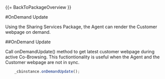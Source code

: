 {{= BackToPackageOverview }}

#OnDemand Update

Using the Sharing Services Package, the Agent can render the Customer webpage on demand.

##OnDemand Update

Call onDemandUpdate() method to get latest customer webpage during active Co-Browsing. This fuctiontionality is useful when the Agent and the Customer webpage are not in sync. 

```javascript	 
	_cbinstance.onDemandUpdate();
```